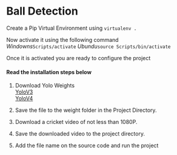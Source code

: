 <h1>Ball Detection</h1>

Create a Pip Virtual Environment using <code>virtualenv .</code>

Now activate it using the following command<br />
_Windowns_<code>Scripts/activate</code>
_Ubundu_<code>source Scripts/bin/activate</code>

Once it is activated you are ready to configure the project

<h4>Read the installation steps below</h4>

1. Download Yolo Weights<br />
[YoloV3](https://pjreddie.com/media/files/yolov3.weights)<br />
[YoloV4](https://github.com/AlexeyAB/darknet/releases/download/darknet_yolo_v3_optimal/yolov4.weights)

  2. Save the file to the weight folder in the Project Directory.
  
3. Download a cricket video of not less than 1080P.
  
  4. Save the downloaded video to the project directory.
  
  5. Add the file name on the source code and run the project
